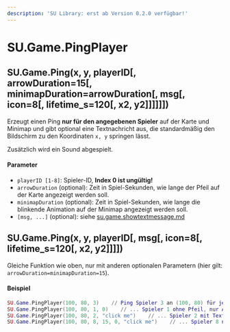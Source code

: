 ```yaml
---
description: 'SU Library: erst ab Version 0.2.0 verfügbar!'
---
```


# SU.Game.PingPlayer

## SU.Game.Ping(x, y, playerID\[, arrowDuration=15\[, minimapDuration=arrowDuration\[, msg\[, icon=8\[, lifetime\_s=120\[, x2, y2]]]]]])

Erzeugt einen Ping **nur für den angegebenen Spieler** auf der Karte und Minimap und gibt optional eine Textnachricht aus, die standardmäßig den Bildschirm zu den Koordinaten `x, y` springen lässt.

Zusätzlich wird ein Sound abgespielt.

#### Parameter

* `playerID [1-8]`: Spieler-ID, **Index 0 ist ungültig!**
* `arrowDuration` (optional): Zeit in Spiel-Sekunden, wie lange der Pfeil auf der Karte angezeigt werden soll.
* `minimapDuration` (optional): Zeit in Spiel-Sekunden, wie lange die blinkende Animation auf der Minimap  angezeigt werden soll.
* `[msg, ...]` (optional): siehe [su.game.showtextmessage.md](su.game.showtextmessage.md "mention")



## SU.Game.Ping(x, y, playerID\[, msg\[, icon=8\[, lifetime\_s=120\[, x2, y2]]]])

Gleiche Funktion wie oben, nur mit anderen optionalen Parametern (hier gilt: `arrowDuration=minimapDuration=15`).



#### Beispiel

```lua
SU.Game.PingPlayer(100, 80, 3)    // Ping Spieler 3 an (100, 80) für je 15 Sekunden
SU.Game.PingPlayer(100, 80, 1, 0)    // ... Spieler 1 ohne Pfeil, nur Animation auf der Minimap
SU.Game.PingPlayer(100, 80, 2, "click me")    // ... Spieler 2 mit Textausgabe, Bildschirm springt zu den Koordinaten
SU.Game.PingPlayer(100, 80, 8, 15, 0, "click me")    // ... Spieler 8 nur Pfeil und Nachricht
```
